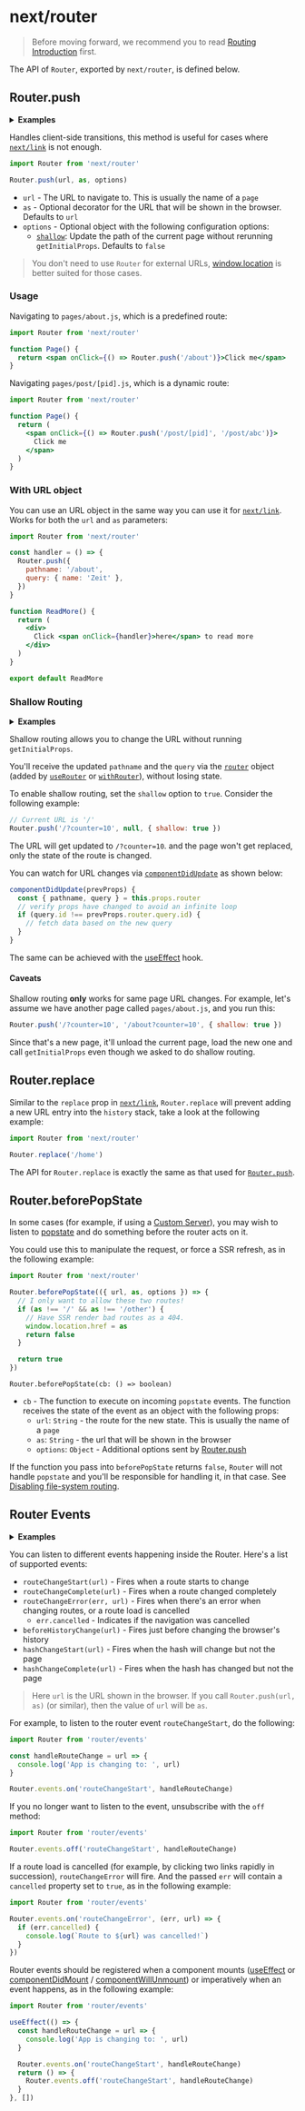 # next/router

> Before moving forward, we recommend you to read [Routing Introduction](/docs/routing/introduction.md) first.

The API of `Router`, exported by `next/router`, is defined below.

## Router.push

<details>
  <summary><b>Examples</b></summary>
  <ul>
    <li><a href="https://github.com/zeit/next.js/tree/canary/examples/using-router">Using Router</a></li>
  </ul>
</details>

Handles client-side transitions, this method is useful for cases where [`next/link`](/docs/api-reference/next/link.md) is not enough.

```jsx
import Router from 'next/router'

Router.push(url, as, options)
```

- `url` - The URL to navigate to. This is usually the name of a `page`
- `as` - Optional decorator for the URL that will be shown in the browser. Defaults to `url`
- `options` - Optional object with the following configuration options:
  - [`shallow`](#shallow-routing): Update the path of the current page without rerunning `getInitialProps`. Defaults to `false`

> You don't need to use `Router` for external URLs, [window.location](https://developer.mozilla.org/en-US/docs/Web/API/Window/location) is better suited for those cases.

### Usage

Navigating to `pages/about.js`, which is a predefined route:

```jsx
import Router from 'next/router'

function Page() {
  return <span onClick={() => Router.push('/about')}>Click me</span>
}
```

Navigating `pages/post/[pid].js`, which is a dynamic route:

```jsx
import Router from 'next/router'

function Page() {
  return (
    <span onClick={() => Router.push('/post/[pid]', '/post/abc')}>
      Click me
    </span>
  )
}
```

### With URL object

You can use an URL object in the same way you can use it for [`next/link`](/docs/api-reference/next/link.md#with-url-object). Works for both the `url` and `as` parameters:

```jsx
import Router from 'next/router'

const handler = () => {
  Router.push({
    pathname: '/about',
    query: { name: 'Zeit' },
  })
}

function ReadMore() {
  return (
    <div>
      Click <span onClick={handler}>here</span> to read more
    </div>
  )
}

export default ReadMore
```

### Shallow Routing

<details>
  <summary><b>Examples</b></summary>
  <ul>
    <li><a href="https://github.com/zeit/next.js/tree/canary/examples/with-shallow-routing">Shallow Routing</a></li>
  </ul>
</details>

Shallow routing allows you to change the URL without running `getInitialProps`.

You'll receive the updated `pathname` and the `query` via the [`router`](/docs/routing/router-object.md) object (added by [`useRouter`](/docs/routing/injecting-router.md#useRouter) or [`withRouter`](/docs/routing/injecting-router.md#withRouter)), without losing state.

To enable shallow routing, set the `shallow` option to `true`. Consider the following example:

```jsx
// Current URL is '/'
Router.push('/?counter=10', null, { shallow: true })
```

The URL will get updated to `/?counter=10`. and the page won't get replaced, only the state of the route is changed.

You can watch for URL changes via [`componentDidUpdate`](https://reactjs.org/docs/react-component.html#componentdidupdate) as shown below:

```jsx
componentDidUpdate(prevProps) {
  const { pathname, query } = this.props.router
  // verify props have changed to avoid an infinite loop
  if (query.id !== prevProps.router.query.id) {
    // fetch data based on the new query
  }
}
```

The same can be achieved with the [useEffect](https://reactjs.org/docs/hooks-effect.html) hook.

#### Caveats

Shallow routing **only** works for same page URL changes. For example, let's assume we have another page called `pages/about.js`, and you run this:

```jsx
Router.push('/?counter=10', '/about?counter=10', { shallow: true })
```

Since that's a new page, it'll unload the current page, load the new one and call `getInitialProps` even though we asked to do shallow routing.

## Router.replace

Similar to the `replace` prop in [`next/link`](/docs/api-reference/next/link.md), `Router.replace` will prevent adding a new URL entry into the `history` stack, take a look at the following example:

```jsx
import Router from 'next/router'

Router.replace('/home')
```

The API for `Router.replace` is exactly the same as that used for [`Router.push`](#router.push).

## Router.beforePopState

In some cases (for example, if using a [Custom Server](/docs/advanced-features/custom-server.md)), you may wish to listen to [popstate](https://developer.mozilla.org/en-US/docs/Web/Events/popstate) and do something before the router acts on it.

You could use this to manipulate the request, or force a SSR refresh, as in the following example:

```jsx
import Router from 'next/router'

Router.beforePopState(({ url, as, options }) => {
  // I only want to allow these two routes!
  if (as !== '/' && as !== '/other') {
    // Have SSR render bad routes as a 404.
    window.location.href = as
    return false
  }

  return true
})
```

`Router.beforePopState(cb: () => boolean)`

- `cb` - The function to execute on incoming `popstate` events. The function receives the state of the event as an object with the following props:
  - `url`: `String` - the route for the new state. This is usually the name of a `page`
  - `as`: `String` - the url that will be shown in the browser
  - `options`: `Object` - Additional options sent by [Router.push](#router.push)

If the function you pass into `beforePopState` returns `false`, `Router` will not handle `popstate` and you'll be responsible for handling it, in that case. See [Disabling file-system routing](/docs/advanced-features/custom-server.md#disabling-file-system-routing).

## Router Events

<details>
  <summary><b>Examples</b></summary>
  <ul>
    <li><a href="https://github.com/zeit/next.js/tree/canary/examples/with-loading">With a page loading indicator</a></li>
  </ul>
</details>

You can listen to different events happening inside the Router. Here's a list of supported events:

- `routeChangeStart(url)` - Fires when a route starts to change
- `routeChangeComplete(url)` - Fires when a route changed completely
- `routeChangeError(err, url)` - Fires when there's an error when changing routes, or a route load is cancelled
  - `err.cancelled` - Indicates if the navigation was cancelled
- `beforeHistoryChange(url)` - Fires just before changing the browser's history
- `hashChangeStart(url)` - Fires when the hash will change but not the page
- `hashChangeComplete(url)` - Fires when the hash has changed but not the page

> Here `url` is the URL shown in the browser. If you call `Router.push(url, as)` (or similar), then the value of `url` will be `as`.

For example, to listen to the router event `routeChangeStart`, do the following:

```jsx
import Router from 'router/events'

const handleRouteChange = url => {
  console.log('App is changing to: ', url)
}

Router.events.on('routeChangeStart', handleRouteChange)
```

If you no longer want to listen to the event, unsubscribe with the `off` method:

```jsx
import Router from 'router/events'

Router.events.off('routeChangeStart', handleRouteChange)
```

If a route load is cancelled (for example, by clicking two links rapidly in succession), `routeChangeError` will fire. And the passed `err` will contain a `cancelled` property set to `true`, as in the following example:

```jsx
import Router from 'router/events'

Router.events.on('routeChangeError', (err, url) => {
  if (err.cancelled) {
    console.log(`Route to ${url} was cancelled!`)
  }
})
```

Router events should be registered when a component mounts ([useEffect](https://reactjs.org/docs/hooks-effect.html) or [componentDidMount](https://reactjs.org/docs/react-component.html#componentdidmount) / [componentWillUnmount](https://reactjs.org/docs/react-component.html#componentwillunmount)) or imperatively when an event happens, as in the following example:

```jsx
import Router from 'router/events'

useEffect(() => {
  const handleRouteChange = url => {
    console.log('App is changing to: ', url)
  }

  Router.events.on('routeChangeStart', handleRouteChange)
  return () => {
    Router.events.off('routeChangeStart', handleRouteChange)
  }
}, [])
```
